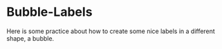 # Bubble-Labels
Here is some practice about how to create some nice labels in a different shape, a bubble. 
